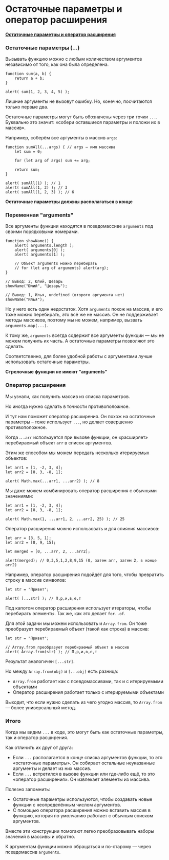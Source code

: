 # Остаточные параметры и оператор расширения

#### [Остаточные параметры и оператор расширения](https://learn.javascript.ru/rest-parameters-spread-operator)

### Остаточные параметры (...)

Вызывать функцию можно с любым количеством аргументов независимо от того, как она была определена.

    function sum(a, b) {
        return a + b;
    }
    
    alert( sum(1, 2, 3, 4, 5) );

Лишние аргументы не вызовут ошибку. Но, конечно, посчитаются только первые два.

Остаточные параметры могут быть обозначены через три точки `...`. Буквально это значит: «собери оставшиеся параметры и
положи их в массив».

Например, соберём все аргументы в массив `args`:

    function sumAll(...args) { // args — имя массива
        let sum = 0;
        
        for (let arg of args) sum += arg;
        
        return sum;
    }
    
    alert( sumAll(1) ); // 1
    alert( sumAll(1, 2) ); // 3
    alert( sumAll(1, 2, 3) ); // 6

**Остаточные параметры должны располагаться в конце**

### Переменная "arguments"

Все аргументы функции находятся в псевдомассиве `arguments` под своими порядковыми номерами.

    function showName() {
        alert( arguments.length );
        alert( arguments[0] );
        alert( arguments[1] );
        
        // Объект arguments можно перебирать
        // for (let arg of arguments) alert(arg);
    }
    
    // Вывод: 2, Юлий, Цезарь
    showName("Юлий", "Цезарь");
    
    // Вывод: 1, Илья, undefined (второго аргумента нет)
    showName("Илья");

Но у него есть один недостаток. Хотя `arguments` похож на массив, и его тоже можно перебирать, это всё же не массив. Он
не поддерживает методы массивов, поэтому мы не можем, например, вызвать `arguments.map(...)`.

К тому же, `arguments` всегда содержит все аргументы функции — мы не можем получить их часть. А остаточные параметры
позволяют это сделать.

Соответственно, для более удобной работы с аргументами лучше использовать остаточные параметры.

**Стрелочные функции не имеют "arguments"**

### Оператор расширения

Мы узнали, как получить массив из списка параметров.

Но иногда нужно сделать в точности противоположное.

И тут нам поможет оператор расширения. Он похож на остаточные параметры – тоже использует `...`, но делает совершенно
противоположное.

Когда .`..arr` используется при вызове функции, он «расширяет» перебираемый объект `arr` в список аргументов.

Этим же способом мы можем передать несколько итерируемых объектов:

    let arr1 = [1, -2, 3, 4];
    let arr2 = [8, 3, -8, 1];
    
    alert( Math.max(...arr1, ...arr2) ); // 8

Мы даже можем комбинировать оператор расширения с обычными значениями:

    let arr1 = [1, -2, 3, 4];
    let arr2 = [8, 3, -8, 1];
    
    alert( Math.max(1, ...arr1, 2, ...arr2, 25) ); // 25

Оператор расширения можно использовать и для слияния массивов:

    let arr = [3, 5, 1];
    let arr2 = [8, 9, 15];
    
    let merged = [0, ...arr, 2, ...arr2];
    
    alert(merged); // 0,3,5,1,2,8,9,15 (0, затем arr, затем 2, в конце arr2)

Например, оператор расширения подойдёт для того, чтобы превратить строку в массив символов:

    let str = "Привет";
    
    alert( [...str] ); // П,р,и,в,е,т

Под капотом оператор расширения использует итераторы, чтобы перебирать элементы. Так же, как это делает `for..of`.

Для этой задачи мы можем использовать и `Array.from`. Он тоже преобразует перебираемый объект (такой как строка) в
массив:

    let str = "Привет";
    
    // Array.from преобразует перебираемый объект в массив
    alert( Array.from(str) ); // П,р,и,в,е,т

Результат аналогичен `[...str]`.

Но между `Array.from(obj)` и `[...obj]` есть разница:

- `Array.from` работает как с псевдомассивами, так и с итерируемыми объектами
- Оператор расширения работает только с итерируемыми объектами

Выходит, что если нужно сделать из чего угодно массив, то `Array.from` — более универсальный метод.

### Итого

Когда мы видим `...` в коде, это могут быть как остаточные параметры, так и оператор расширения.

Как отличить их друг от друга:

- Если `...` располагается в конце списка аргументов функции, то это «остаточные параметры». Он собирает остальные
  неуказанные аргументы и делает из них массив.
- Если `...` встретился в вызове функции или где-либо ещё, то это «оператор расширения». Он извлекает элементы из
  массива.

Полезно запомнить:

- Остаточные параметры используются, чтобы создавать новые функции с неопределённым числом аргументов.
- С помощью оператора расширения можно вставить массив в функцию, которая по умолчанию работает с обычным списком
  аргументов.

Вместе эти конструкции помогают легко преобразовывать наборы значений в массивы и обратно.

К аргументам функции можно обращаться и по-старому — через псевдомассив `arguments`.